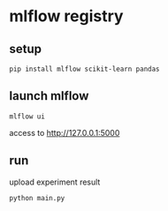 # mlflow registry

## setup

```shell
pip install mlflow scikit-learn pandas
```

## launch mlflow

```shell
mlflow ui
```

access to http://127.0.0.1:5000

## run

upload experiment result

```shell
python main.py
```
